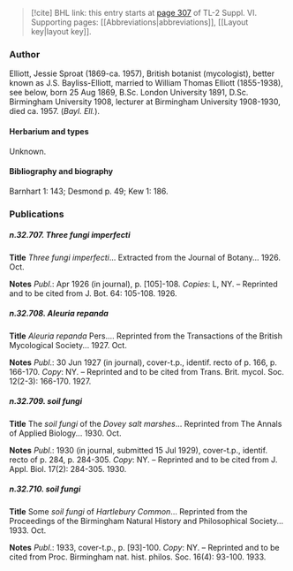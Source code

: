 > [!cite] BHL link: this entry starts at [page 307](https://www.biodiversitylibrary.org/item/103835#page/317/mode/1up) of TL-2 Suppl. VI.
> Supporting pages: [[Abbreviations|abbreviations]], [[Layout key|layout key]].

### Author

Elliott, Jessie Sproat (1869-ca. 1957), British botanist (mycologist), better known as J.S. Bayliss-Elliott, married to William Thomas Elliott (1855-1938), see below, born 25 Aug 1869, B.Sc. London University 1891, D.Sc. Birmingham University 1908, lecturer at Birmingham University 1908-1930, died ca. 1957. (*Bayl. Ell.*).

#### Herbarium and types

Unknown.

#### Bibliography and biography

Barnhart 1: 143; Desmond p. 49; Kew 1: 186.

### Publications

##### n.32.707. Three fungi imperfecti

**Title**
*Three fungi imperfecti*... Extracted from the Journal of Botany... 1926. Oct.

**Notes**
*Publ*.: Apr 1926 (in journal), p. \[105\]-108. *Copies*: L, NY. – Reprinted and to be cited from J. Bot. 64: 105-108. 1926.

##### n.32.708. Aleuria repanda

**Title**
*Aleuria repanda* Pers.... Reprinted from the Transactions of the British Mycological Society... 1927. Oct.

**Notes**
*Publ*.: 30 Jun 1927 (in journal), cover-t.p., identif. recto of p. 166, p. 166-170. *Copy*: NY. – Reprinted and to be cited from Trans. Brit. mycol. Soc. 12(2-3): 166-170. 1927.

##### n.32.709. soil fungi

**Title**
The *soil fungi* of the *Dovey salt marshes*... Reprinted from The Annals of Applied Biology... 1930. Oct.

**Notes**
*Publ*.: 1930 (in journal, submitted 15 Jul 1929), cover-t.p., identif. recto of p. 284, p. 284-305.
*Copy*: NY. – Reprinted and to be cited from J. Appl. Biol. 17(2): 284-305. 1930.

##### n.32.710. soil fungi

**Title**
Some *soil fungi* of *Hartlebury Common*... Reprinted from the Proceedings of the Birmingham Natural History and Philosophical Society... 1933. Oct.

**Notes**
*Publ*.: 1933, cover-t.p., p. \[93\]-100. *Copy*: NY. – Reprinted and to be cited from Proc. Birmingham nat. hist. philos. Soc. 16(4): 93-100. 1933.

